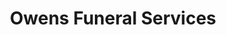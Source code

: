 ---
title: "Owens Funeral Services"
url: /lebanon/owens-funeral-services/
shop: funeral directors
---
